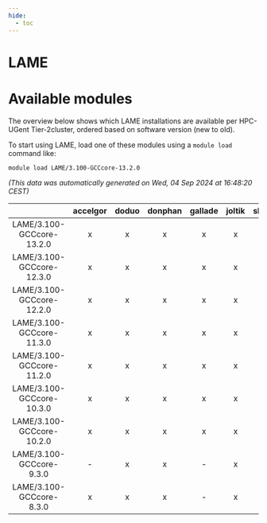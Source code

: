 ```yaml
---
hide:
  - toc
---
```


LAME
====

# Available modules


The overview below shows which LAME installations are available per HPC-UGent Tier-2cluster, ordered based on software version (new to old).

To start using LAME, load one of these modules using a `module load` command like:

```shell
module load LAME/3.100-GCCcore-13.2.0
```

*(This data was automatically generated on Wed, 04 Sep 2024 at 16:48:20 CEST)*  

| |accelgor|doduo|donphan|gallade|joltik|shinx|skitty|
| :---: | :---: | :---: | :---: | :---: | :---: | :---: | :---: |
|LAME/3.100-GCCcore-13.2.0|x|x|x|x|x|x|x|
|LAME/3.100-GCCcore-12.3.0|x|x|x|x|x|x|x|
|LAME/3.100-GCCcore-12.2.0|x|x|x|x|x|-|x|
|LAME/3.100-GCCcore-11.3.0|x|x|x|x|x|x|x|
|LAME/3.100-GCCcore-11.2.0|x|x|x|x|x|-|x|
|LAME/3.100-GCCcore-10.3.0|x|x|x|x|x|-|x|
|LAME/3.100-GCCcore-10.2.0|x|x|x|x|x|-|x|
|LAME/3.100-GCCcore-9.3.0|-|x|x|-|x|-|x|
|LAME/3.100-GCCcore-8.3.0|x|x|x|-|x|-|x|
